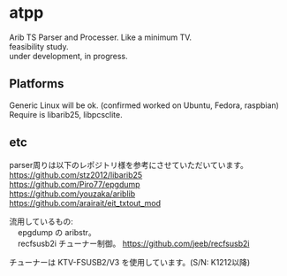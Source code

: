 atpp
===============

Arib TS Parser and Processer. Like a minimum TV.  
feasibility study.  
under development, in progress.  


Platforms
------------
Generic Linux will be ok. (confirmed worked on Ubuntu, Fedora, raspbian)  
Require is libarib25, libpcsclite.  

etc
------------
parser周りは以下のレポジトリ様を参考にさせていただいています。  
https://github.com/stz2012/libarib25  
https://github.com/Piro77/epgdump  
https://github.com/youzaka/ariblib  
https://github.com/arairait/eit_txtout_mod  
  
流用しているもの:  
&nbsp;&nbsp;&nbsp;&nbsp;epgdump の aribstr。  
&nbsp;&nbsp;&nbsp;&nbsp;recfsusb2i&nbsp;チューナー制御。&nbsp;https://github.com/jeeb/recfsusb2i  
  
チューナーは KTV-FSUSB2/V3 を使用しています。(S/N: K1212以降)
